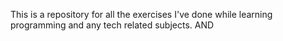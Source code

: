 
This is a repository for all the exercises I've done while learning programming and any tech related subjects.
AND
